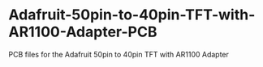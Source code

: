 # Adafruit-50pin-to-40pin-TFT-with-AR1100-Adapter-PCB
PCB files for the Adafruit 50pin to 40pin TFT with AR1100 Adapter
